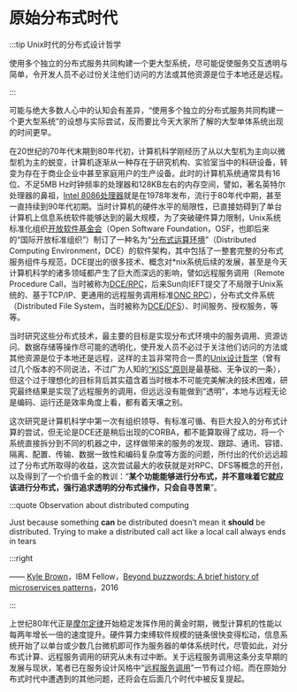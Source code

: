 # 原始分布式时代

:::tip Unix时代的分布式设计哲学

使用多个独立的分布式服务共同构建一个更大型系统，尽可能促使服务交互透明与简单，令开发人员不必过份关注他们访问的方法或其他资源是位于本地还是远程。

:::

可能与绝大多数人心中的认知会有差异，“使用多个独立的分布式服务共同构建一个更大型系统”的设想与实际尝试，反而要比今天大家所了解的大型单体系统出现的时间更早。

在20世纪的70年代末期到80年代初，计算机科学刚经历了从以大型机为主向以微型机为主的蜕变，计算机逐渐从一种存在于研究机构、实验室当中的科研设备，转变为存在于商业企业中甚至家庭用户的生产设备。此时的计算机系统通常具有16位、不足5MB Hz时钟频率的处理器和128KB左右的内存空间，譬如，著名英特尔处理器的鼻祖，[Intel 8086处理器](https://zh.wikipedia.org/zh-tw/Intel_8086)就是在1978年发布，流行于80年代中期，甚至一直持续到90年代初期。当时计算机的硬件水平的局限性，已直接妨碍到了单台计算机上信息系统软件能够达到的最大规模，为了突破硬件算力限制，Unix系统标准化组织[开放软件基金会](https://zh.wikipedia.org/wiki/%E9%96%8B%E6%94%BE%E8%BB%9F%E9%AB%94%E5%9F%BA%E9%87%91%E6%9C%83)（Open Software Foundation，OSF，也即后来的“国际开放标准组织”）制订了一种名为“[分布式运算环境](https://zh.wikipedia.org/wiki/%E5%88%86%E6%95%A3%E5%BC%8F%E9%81%8B%E7%AE%97%E7%92%B0%E5%A2%83)”（Distributed Computing Environment，DCE）的软件架构，其中包括了一整套完整的分布式服务组件与规范，DCE提出的很多技术、概念对*nix系统后续的发展，甚至是今天计算机科学的诸多领域都产生了巨大而深远的影响，譬如远程服务调用（Remote Procedure Call，当时被称为[DCE/RPC](https://zh.wikipedia.org/wiki/DCE/RPC)，后来Sun向IEFT提交了不局限于Unix系统的、基于TCP/IP、更通用的远程服务调用标准[ONC RPC](https://zh.wikipedia.org/wiki/%E9%96%8B%E6%94%BE%E7%B6%B2%E8%B7%AF%E9%81%8B%E7%AE%97%E9%81%A0%E7%AB%AF%E7%A8%8B%E5%BA%8F%E5%91%BC%E5%8F%AB)），分布式文件系统（Distributed File System，当时被称为[DCE/DFS](DCE/DFS)）、时间服务、授权服务，等等。

当时研究这些分布式技术，最主要的目标是实现分布式环境中的服务调用、资源访问、数据存储等操作尽可能的透明化，使开发人员不必过于关注他们访问的方法或其他资源是位于本地还是远程，这样的主旨非常符合一贯的[Unix设计哲学](https://en.wikipedia.org/wiki/Unix_philosophy#cite_note-0)（曾有过几个版本的不同说法，不过广为人知的[“KISS”原则](https://en.wikipedia.org/wiki/KISS_principle)是最基础、无争议的一条），但这个过于理想化的目标背后其实蕴含着当时根本不可能完美解决的技术困难，研究最终结果是实现了远程服务的调用，但远远没有能做到“透明”，本地与远程无论是编码、运行还是效率角度上看，都有着天壤之别。

这次研究是计算机科学中第一次有组织领导、有标准可循、有巨大投入的分布式计算的尝试，但无论是DCE还是稍后出现的CORBA，都不能算取得了成功，将一个系统直接拆分到不同的机器之中，这样做带来的服务的发现、跟踪、通讯、容错、隔离、配置、传输、数据一致性和编码复杂度等方面的问题，所付出的代价远远超过了分布式所取得的收益，这次尝试最大的收获就是对RPC、DFS等概念的开创，以及得到了一个价值千金的教训：“**某个功能能够进行分布式，并不意味着它就应该进行分布式，强行追求透明的分布式操作，只会自寻苦果**”。

:::quote Observation about distributed computing

Just because something **can** be distributed doesn’t mean it **should** be distributed. Trying to make a distributed call act like a local call always ends in tears

:::right 

—— [Kyle Brown](https://en.wikipedia.org/wiki/Kyle_Brown_(computer_scientist))，IBM Fellow，[Beyond buzzwords: A brief history of microservices patterns](https://developer.ibm.com/technologies/microservices/articles/cl-evolution-microservices-patterns/)，2016

:::

上世纪80年代正是[摩尔定律](https://zh.wikipedia.org/wiki/%E6%91%A9%E5%B0%94%E5%AE%9A%E5%BE%8B)开始稳定发挥作用的黄金时期，微型计算机的性能以每两年增长一倍的速度提升。硬件算力束缚软件规模的链条很快变得松动，信息系统开始了以单台或少数几台微机即可作为服务器的单体系统时代，尽管如此，对分布式计算、远程服务调用的研究从未有过中断。关于远程服务调用这条分支早期的发展与现状，笔者已在服务设计风格中“[远程服务调用](/architect-perspective/general-architecture/api-style/rpc.html)”一节有过介绍。而在原始分布式时代中遭遇到的其他问题，还将会在后面几个时代中被反复提起。

